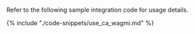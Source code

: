 Refer to the following sample integration code for usage details.

{% include "./code-snippets/use_ca_wagmi.md" %}
